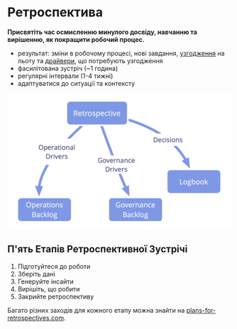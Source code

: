 # Ретроспектива

<summary>
<strong>Присвятіть час осмисленню минулого досвіду, навчанню та вирішенню, як покращити робочий процес.</strong>
</summary>

- результат: зміни в робочому процесі, нові завдання, [узгодження](glossary:agreement) на льоту та [драйвери](glossary:organizational-driver), що потребують узгодження
- фасилітована зустріч (~1 година)
- регулярні інтервали (1-4 тижні)
- адаптуватися до ситуації та контексту

![Результат ретроспективи](img/meetings/retrospective.png)

## П'ять Етапів Ретроспективної Зустрічі

1. Підготуйтеся до роботи
2. Зберіть дані
3. Генеруйте інсайти
4. Вирішіть, що робити
5. Закрийте ретроспективу

Багато різних заходів для кожного етапу можна знайти на [plans-for-retrospectives.com](http://www.plans-for-retrospectives.com/).